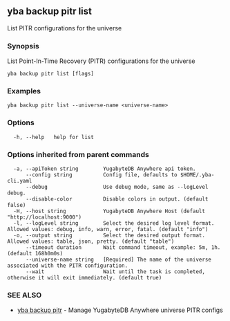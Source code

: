 ## yba backup pitr list

List PITR configurations for the universe

### Synopsis

List Point-In-Time Recovery (PITR) configurations for the universe

```
yba backup pitr list [flags]
```

### Examples

```
yba backup pitr list --universe-name <universe-name>
```

### Options

```
  -h, --help   help for list
```

### Options inherited from parent commands

```
  -a, --apiToken string        YugabyteDB Anywhere api token.
      --config string          Config file, defaults to $HOME/.yba-cli.yaml
      --debug                  Use debug mode, same as --logLevel debug.
      --disable-color          Disable colors in output. (default false)
  -H, --host string            YugabyteDB Anywhere Host (default "http://localhost:9000")
  -l, --logLevel string        Select the desired log level format. Allowed values: debug, info, warn, error, fatal. (default "info")
  -o, --output string          Select the desired output format. Allowed values: table, json, pretty. (default "table")
      --timeout duration       Wait command timeout, example: 5m, 1h. (default 168h0m0s)
      --universe-name string   [Required] The name of the universe associated with the PITR configuration.
      --wait                   Wait until the task is completed, otherwise it will exit immediately. (default true)
```

### SEE ALSO

* [yba backup pitr](yba_backup_pitr.md)	 - Manage YugabyteDB Anywhere universe PITR configs

